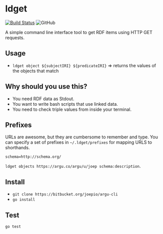 # ldget
[![Build Status](https://travis-ci.org/ontola/active_response.svg?branch=master)](https://travis-ci.org/ontola/active_response) ![GitHub](https://img.shields.io/github/license/ontola/ldget.svg)

A simple command line interface tool to get RDF items using HTTP GET requests.

## Usage

- `ldget object ${subjectIRI} ${predicateIRI}` => returns the values of the objects that match

## Why should you use this?

- You need RDF data as Stdout.
- You want to write bash scripts that use linked data.
- You need to check triple values from inside your terminal.

## Prefixes

URLs are awesome, but they are cumbersome to remember and type.
You can specify a set of prefixes in `~/.ldget/prefixes` for mapping URLS to shorthands.

```
schema=http://schema.org/
```

`ldget objects https://argu.co/argu/u/joep schema:description`.

## Install

- `git clone https://bitbucket.org/joepio/argu-cli`
- `go install`

## Test

`go test`
